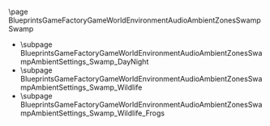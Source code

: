 \page BlueprintsGameFactoryGameWorldEnvironmentAudioAmbientZonesSwamp Swamp
- \subpage BlueprintsGameFactoryGameWorldEnvironmentAudioAmbientZonesSwampAmbientSettings_Swamp_DayNight
- \subpage BlueprintsGameFactoryGameWorldEnvironmentAudioAmbientZonesSwampAmbientSettings_Swamp_Wildlife
- \subpage BlueprintsGameFactoryGameWorldEnvironmentAudioAmbientZonesSwampAmbientSettings_Swamp_Wildlife_Frogs
